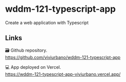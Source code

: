 # wddm-121-typescript-app

Create a web application with Typescript

## Links

🗃 Github repository.  
https://github.com/viviurbano/wddm-121-typescript-app

💻 App deployed on Vercel.  
https://wddm-121-typescript-app-viviurbano.vercel.app/
